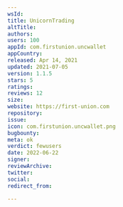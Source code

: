 ```yaml
---
wsId: 
title: UnicornTrading
altTitle: 
authors: 
users: 100
appId: com.firstunion.uncwallet
appCountry: 
released: Apr 14, 2021
updated: 2021-07-05
version: 1.1.5
stars: 5
ratings: 
reviews: 12
size: 
website: https://first-union.com
repository: 
issue: 
icon: com.firstunion.uncwallet.png
bugbounty: 
meta: ok
verdict: fewusers
date: 2022-06-22
signer: 
reviewArchive: 
twitter: 
social: 
redirect_from: 

---
```


